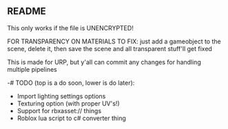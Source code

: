 ## README

This only works if the file is UNENCRYPTED!

FOR TRANSPARENCY ON MATERIALS TO FIX: just add a gameobject to the scene, delete it, then save the scene and all transparent stuff'll get fixed

This is made for URP, but y'all can commit any changes for handling multiple pipelines

-# TODO (top is a do soon, lower is do later):
- Import lighting settings options
- Texturing option (with proper UV's!) 
- Support for rbxasset:// things
- Roblox lua script to c# converter thing
